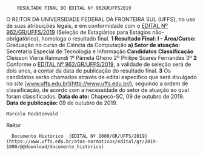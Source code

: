         RESULTADO FINAL DO EDITAL Nº 962GRUFFS2019  

 O REITOR DA UNIVERSIDADE FEDERAL DA FRONTEIRA SUL (UFFS), no uso de suas atribuições legais, e em conformidade com o [EDITAL Nº 962/GR/UFFS/2019](https://www.uffs.edu.br/atos-normativos/edital/gr/2019-0962) (Seleção de Estagiários para Estágios não-obrigatórios), homologa o resultado final.  **1 Resultado Final:** **I - Área/Curso:** Graduação no curso de Ciência da Computação **a) Setor de atuação:** Secretaria Especial de Tecnologia e Informação     **Candidatos**   **Classificação**     Cleisson Vieira Raimundi   1º     Pâmela Gheno   2º     Philipe Soares Fernandes   3º       **2**  Conforme o [EDITAL Nº 962/GR/UFFS/2019](https://www.uffs.edu.br/atos-normativos/edital/gr/2019-0962), a validade de seleção será de dois anos, a contar da data de publicação do resultado final.   **3**  Os candidatos serão chamados através de edital específico que será divulgado no *site* [www.uffs.edu.br](http://www.uffs.edu.br/), seguindo a ordem de classificação, de acordo com a necessidade do setor de atuação ao qual foram classificados.        **Data do ato:** Chapecó-SC, 09 de outubro de 2019.   
 **Data de publicação:**  09 de outubro de 2019. 

    Marcelo Recktenvald   
 Reitor 

      Documento Histórico  [EDITAL Nº 1000/GR/UFFS/2019](https://www.uffs.edu.br/atos-normativos/edital/gr/2019-1000/@@download/documento_historico)     
      